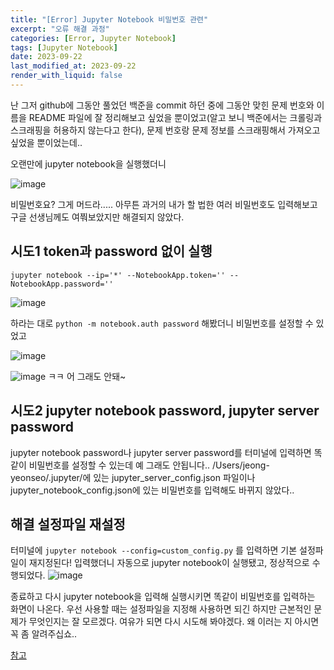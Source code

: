 ```yaml
---
title: "[Error] Jupyter Notebook 비밀번호 관련"
excerpt: "오류 해결 과정"
categories: [Error, Jupyter Notebook]
tags: [Jupyter Notebook]
date: 2023-09-22
last_modified_at: 2023-09-22
render_with_liquid: false
---
```


난 그저 github에 그동안 풀었던 백준을 commit 하던 중에 그동안 맞힌 문제 번호와 이름을 README 파일에 잘 정리해보고 싶었을 뿐이었고(알고 보니 백준에서는 크롤링과 스크래핑을 허용하지 않는다고 한다), 문제 번호랑 문제 정보를 스크래핑해서 가져오고 싶었을 뿐이었는데..

오랜만에 jupyter notebook을 실행했더니

![image](https://github.com/yeondori/yeondori.github.io/assets/93027942/2ed4b613-c136-4611-9b66-8b2dbb8c957b)

비밀번호요? 그게 머드라.....
아무튼 과거의 내가 할 법한 여러 비밀번호도 입력해보고 구글 선생님께도 여쭤보았지만 해결되지 않았다.

## **시도1** token과 password 없이 실행

`jupyter notebook --ip='*' --NotebookApp.token='' --NotebookApp.password=''`

![image](https://github.com/yeondori/yeondori.github.io/assets/93027942/2ce2b0f0-b43b-4f47-a8e1-f60b9554d64f)

하라는 대로 `python -m notebook.auth password` 해봤더니 비밀번호를 설정할 수 있었고

![image](https://github.com/yeondori/yeondori.github.io/assets/93027942/ad726d99-a2fe-4f5d-b1d6-82641bb42f0d)

![image](https://github.com/yeondori/yeondori.github.io/assets/93027942/2ed4b613-c136-4611-9b66-8b2dbb8c957b)
ㅋㅋ 어 그래도 안돼~

## **시도2** jupyter notebook password, jupyter server password

jupyter notebook password나 jupyter server password를 터미널에 입력하면 똑같이 비밀번호를 설정할 수 있는데 예 그래도 안됩니다..
/Users/jeong-yeonseo/.jupyter/에 있는 jupyter_server_config.json 파일이나 jupyter_notebook_config.json에 있는 비밀번호를 입력해도 바뀌지 않았다..

## **해결** 설정파일 재설정

터미널에 `jupyter notebook --config=custom_config.py` 를 입력하면 기본 설정파일이 재지정된다!
입력했더니 자동으로 jupyter notebook이 실행됐고, 정상적으로 수행되었다.
![image](https://github.com/yeondori/yeondori.github.io/assets/93027942/b7f2c592-4475-4430-8362-799e548f78fb)

종료하고 다시 jupyter notebook을 입력해 실행시키면 똑같이 비밀번호를 입력하는 화면이 나온다. 우선 사용할 때는 설정파일을 지정해 사용하면 되긴 하지만 근본적인 문제가 무엇인지는 잘 모르겠다. 여유가 되면 다시 시도해 봐야겠다. 왜 이러는 지 아시면 꼭 좀 알려주십쇼..

[참고](https://greeksharifa.github.io/references/2019/01/26/Jupyter-usage/)
